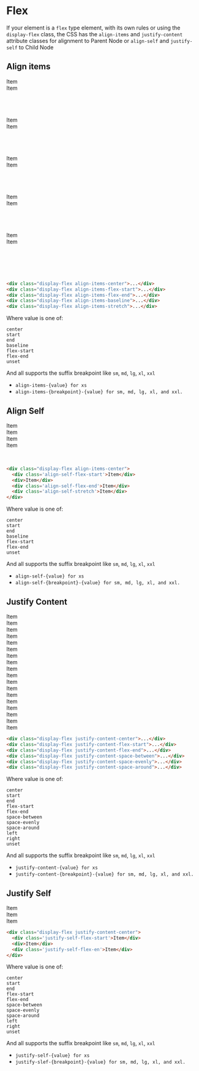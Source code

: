 # Flex

If your element is a `flex` type element, with its own rules or using the `display-flex` class, the CSS has the `align-items` and `justify-content` attribute classes for alignment to Parent Node or `align-self` and `justify-self` to Child Node

## Align items

<div class='grid-box display-flex align-items-center mb-3' style='height: 100px'>
  <div class='background-gray-light black p-2 mx-1'>Item</div>
  <div class='background-gray-light black p-2 mx-1'>Item</div>
</div>

<div class='grid-box display-flex align-items-flex-start mb-3' style='height: 100px'>
  <div class='background-gray-light black p-2 mx-1'>Item</div>
  <div class='background-gray-light black p-2 mx-1'>Item</div>
</div>

<div class='grid-box display-flex align-items-flex-end mb-3' style='height: 100px'>
  <div class='background-gray-light black p-2 mx-1'>Item</div>
  <div class='background-gray-light black p-2 mx-1'>Item</div>
</div>

<div class='grid-box display-flex align-items-baseline mb-3' style='height: 100px'>
  <div class='background-gray-light black p-2 mx-1'>Item</div>
  <div class='background-gray-light black p-2 mx-1'>Item</div>
</div>

<div class='grid-box display-flex align-items-stretch mb-3' style='height: 100px'>
  <div class='background-gray-light black p-2 mx-1'>Item</div>
  <div class='background-gray-light black p-2 mx-1'>Item</div>
</div>

```html

<div class="display-flex align-items-center">...</div>
<div class="display-flex align-items-flex-start">...</div>
<div class="display-flex align-items-flex-end">...</div>
<div class="display-flex align-items-baseline">...</div>
<div class="display-flex align-items-stretch">...</div>
```

Where value is one of:

```
center
start
end
baseline
flex-start
flex-end
unset
```

And all supports the suffix breakpoint like `sm`, `md`, `lg`, `xl`, `xxl`

 - `align-items-{value} for xs`
 - `align-items-{breakpoint}-{value} for sm, md, lg, xl, and xxl.`

## Align Self

<div class='grid-box display-flex align-items-center mb-3' style='height: 100px'>
  <div class='background-gray-light black p-2 align-self-start mx-1'>Item</div>
  <div class='background-gray-light black p-2 mx-1'>Item</div>
  <div class='background-gray-light black p-2 mx-1 align-self-flex-end'>Item</div>
  <div class='background-gray-light black p-2 mx-1 align-self-stretch'>Item</div>
</div>

```html
<div class="display-flex align-items-center">
  <div class='align-self-flex-start'>Item</div>
  <div>Item</div>
  <div class='align-self-flex-end'>Item</div>
  <div class='align-self-stretch'>Item</div>
</div>
```

Where value is one of:

```
center
start
end
baseline
flex-start
flex-end
unset
```

And all supports the suffix breakpoint like `sm`, `md`, `lg`, `xl`, `xxl`

 - `align-self-{value} for xs`
 - `align-self-{breakpoint}-{value} for sm, md, lg, xl, and xxl.`

## Justify Content

<div class='grid-box display-flex justify-content-center mb-3' style='height: auto'>
  <div class='background-gray-light black p-2 mx-1'>Item</div>
  <div class='background-gray-light black p-2 mx-1'>Item</div>
  <div class='background-gray-light black p-2 mx-1'>Item</div>
</div>

<div class='grid-box display-flex align-items-flex-start mb-3' style='height: auto'>
  <div class='background-gray-light black p-2 mx-1'>Item</div>
  <div class='background-gray-light black p-2 mx-1'>Item</div>
  <div class='background-gray-light black p-2 mx-1'>Item</div>
</div>

<div class='grid-box display-flex justify-content-flex-end mb-3' style='height: auto'>
  <div class='background-gray-light black p-2 mx-1'>Item</div>
  <div class='background-gray-light black p-2 mx-1'>Item</div>
  <div class='background-gray-light black p-2 mx-1'>Item</div>
</div>

<div class='grid-box display-flex justify-content-space-between mb-3' style='height: auto'>
  <div class='background-gray-light black p-2 mx-1'>Item</div>
  <div class='background-gray-light black p-2 mx-1'>Item</div>
  <div class='background-gray-light black p-2 mx-1'>Item</div>
</div>

<div class='grid-box display-flex justify-content-space-evenly mb-3' style='height: auto'>
  <div class='background-gray-light black p-2 mx-1'>Item</div>
  <div class='background-gray-light black p-2 mx-1'>Item</div>
  <div class='background-gray-light black p-2 mx-1'>Item</div>
</div>

<div class='grid-box display-flex justify-content-space-around mb-3' style='height: auto'>
  <div class='background-gray-light black p-2 mx-1'>Item</div>
  <div class='background-gray-light black p-2 mx-1'>Item</div>
  <div class='background-gray-light black p-2 mx-1'>Item</div>
</div>

```html
<div class="display-flex justify-content-center">...</div>
<div class="display-flex justify-content-flex-start">...</div>
<div class="display-flex justify-content-flex-end">...</div>
<div class="display-flex justify-content-space-between">...</div>
<div class="display-flex justify-content-space-evenly">...</div>
<div class="display-flex justify-content-space-around">...</div>
```

Where value is one of:

```
center
start
end
flex-start
flex-end
space-between
space-evenly
space-around
left
right
unset
```

And all supports the suffix breakpoint like `sm`, `md`, `lg`, `xl`, `xxl`

 - `justify-content-{value} for xs`
 - `justify-content-{breakpoint}-{value} for sm, md, lg, xl, and xxl.`

## Justify Self

<div class='grid-box display-flex justify-content-space-around mb-3' style='height: auto'>
  <div class='background-gray-light black p-2 mx-1 justify-self-flex-start'>Item</div>
  <div class='background-gray-light black p-2 mx-1'>Item</div>
  <div class='background-gray-light black p-2 mx-1 justify-self-flex-end'>Item</div>
</div>

```html
<div class="display-flex justify-content-center">
  <div class='justify-self-flex-start'>Item</div>
  <div>Item</div>
  <div class='justify-self-flex-en'>Item</div>
</div>
```

Where value is one of:

```
center
start
end
flex-start
flex-end
space-between
space-evenly
space-around
left
right
unset
```

And all supports the suffix breakpoint like `sm`, `md`, `lg`, `xl`, `xxl`

 - `justify-self-{value} for xs`
 - `justify-slef-{breakpoint}-{value} for sm, md, lg, xl, and xxl.`

